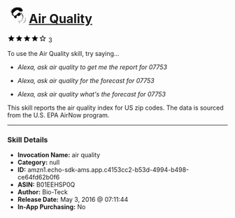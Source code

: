 # &nbsp;<img src="skill_icon" alt="Air Quality icon" width="36"> [Air Quality](http://alexa.amazon.com/#skills/amzn1.echo-sdk-ams.app.c4153cc2-b53d-4994-b498-ce64fd62b0f6)
![4 stars](../../images/ic_star_black_18dp_1x.png)![4 stars](../../images/ic_star_black_18dp_1x.png)![4 stars](../../images/ic_star_black_18dp_1x.png)![4 stars](../../images/ic_star_black_18dp_1x.png)![4 stars](../../images/ic_star_border_black_18dp_1x.png) 3

To use the Air Quality skill, try saying...

* *Alexa, ask air quality to get me the report for 07753*

* *Alexa, ask air quality for the forecast for 07753*

* *Alexa, ask air quality what's the forecast for 07753*

This skill reports the air quality index for US zip codes.  The data is sourced from the U.S. EPA AirNow program.

***

### Skill Details

* **Invocation Name:** air quality
* **Category:** null
* **ID:** amzn1.echo-sdk-ams.app.c4153cc2-b53d-4994-b498-ce64fd62b0f6
* **ASIN:** B01EEHSP0Q
* **Author:** Bio-Teck
* **Release Date:** May 3, 2016 @ 07:11:44
* **In-App Purchasing:** No
